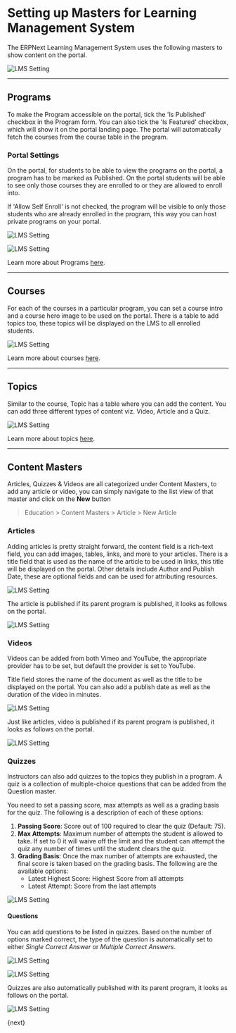 # Setting up Masters for Learning Management System

The ERPNext Learning Management System uses the following masters to show content on the portal.

![LMS Setting](/docs/assets/img/education/education-lms-masters.png)

---

## Programs
To make the Program accessible on the portal, tick the 'Is Published' checkbox in the Program form. You can also tick the 'Is Featured' checkbox, which will show it on the portal landing page. The portal will automatically fetch the courses from the course table in the program.

### Portal Settings
On the portal, for students to be able to view the programs on the portal, a program has to be marked as Published. On the portal students will be able to see only those courses they are enrolled to or they are allowed to enroll into.

If 'Allow Self Enroll' is not checked, the program will be visible to only those students who are already enrolled in the program, this way you can host private programs on your portal.

![LMS Setting](/docs/assets/img/education/education-lms-settings-1.png)

![LMS Setting](/docs/assets/img/education/education-lmms-3.png)

Learn more about Programs [here](/docs/user/manual/en/education/program).

---

## Courses

For each of the courses in a particular program, you can set a course intro and a course hero image to be used on the portal. There is a table to add topics too, these topics will be displayed on the LMS to all enrolled students.

![LMS Setting](/docs/assets/img/education/education-lms-4.png)

Learn more about courses [here](/docs/user/manual/en/education/course).

---

## Topics
Similar to the course, Topic has a table where you can add the content. You can add three different types of content viz. Video, Article and a Quiz.

![LMS Setting](/docs/assets/img/education/education-lms-13.png)

Learn more about topics [here](/docs/user/manual/en/education/topic.md).

---

## Content Masters
Articles, Quizzes & Videos are all categorized under Content Masters, to add any article or video, you can simply navigate to the list view of that master and click on the **New** button

> Education > Content Masters > Article > New Article

### Articles
Adding articles is pretty straight forward, the content field is a rich-text field, you can add images, tables, links, and more to your articles. There is a title field that is used as the name of the article to be used in links, this title will be displayed on the portal.
Other details include Author and Publish Date, these are optional fields and can be used for attributing resources.

![LMS Setting](/docs/assets/img/education/education-lms-8.png)

The article is published if its parent program is published, it looks as follows on the portal.

![LMS Setting](/docs/assets/img/education/education-lms-settings-8.png)

### Videos
Videos can be added from both Vimeo and YouTube, the appropriate provider has to be set, but default the provider is set to YouTube.

Title field stores the name of the document as well as the title to be displayed on the portal. You can also add a publish date as well as the duration of the video in minutes.

![LMS Setting](/docs/assets/img/education/education-lms-9.png)

Just like articles, video is published if its parent program is published, it looks as follows on the portal.

![LMS Setting](/docs/assets/img/education/education-lms-7.png)

### Quizzes
Instructors can also add quizzes to the topics they publish in a program. A quiz is a collection of multiple-choice questions that can be added from the Question master.

You need to set a passing score, max attempts as well as a grading basis for the quiz. The following is a description of each of these options:

1. **Passing Score**: Score out of 100 required to clear the quiz (Default: 75).
1. **Max Attempts**: Maximum number of attempts the student is allowed to take. If set to 0 it will waive off the limit and the student can attempt the quiz any number of times until the student clears the quiz.
1. **Grading Basis**: Once the max number of attempts are exhausted, the final score is taken based on the grading basis. The following are the available options:
    - Latest Highest Score: Highest Score from all attempts
    - Latest Attempt: Score from the last attempts

![LMS Setting](/docs/assets/img/education/education-lms-10.png)

#### Questions
You can add questions to be listed in quizzes. Based on the number of options marked correct, the type of the question is automatically set to either *Single Correct Answer* or *Multiple Correct Answers*.

![LMS Setting](/docs/assets/img/education/education-lms-11.png)

![LMS Setting](/docs/assets/img/education/education-lms-12.png)

Quizzes are also automatically published with its parent program, it looks as follows on the portal.

![LMS Setting](/docs/assets/img/education/education-lms-5.png)

{next}

